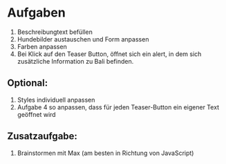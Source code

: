 # Aufgaben

1. Beschreibungtext befüllen
2. Hundebilder austauschen und Form anpassen
3. Farben anpassen
4. Bei Klick auf den Teaser Button, öffnet sich ein alert, in dem sich zusätzliche Information zu Bali befinden.

## Optional:

1. Styles individuell anpassen
2. Aufgabe 4 so anpassen, dass für jeden Teaser-Button ein eigener Text geöffnet wird

## Zusatzaufgabe:

1. Brainstormen mit Max (am besten in Richtung von JavaScript)